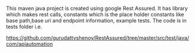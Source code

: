 This maven java project is created using google Rest Assured. It has library which makes rest calls, constants which is the place holder constants like base path,base uri and endpoint information, example tests.
The code is in tests folder i.e. 

https://github.com/gurudattvshenoy/RestAssured/tree/master/src/test/java/com/apiautomation
